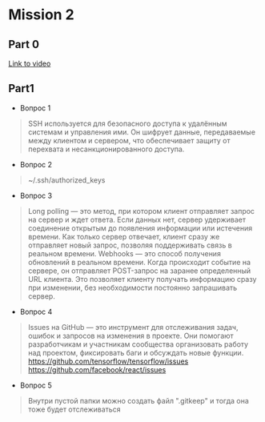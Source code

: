 # Mission 2

## Part 0

[Link to video](https://www.youtube.com/watch?v=UUhavvMO2FQ)

## Part1

- Вопрос 1	 
> SSH используется для безопасного доступа к удалённым системам и управления ими. Он шифрует данные, передаваемые между клиентом и сервером, что обеспечивает защиту от перехвата и несанкционированного доступа.

- Вопрос 2	 
> ~/.ssh/authorized_keys 

- Вопрос 3	 
> Long polling — это метод, при котором клиент отправляет запрос на сервер и ждет ответа. Если данных нет, сервер удерживает соединение открытым до появления информации или истечения времени. Как только сервер отвечает, клиент сразу же отправляет новый запрос, позволяя поддерживать связь в реальном времени.
> Webhooks — это способ получения обновлений в реальном времени. Когда происходит событие на сервере, он отправляет POST-запрос на заранее определенный URL клиента. Это позволяет клиенту получать информацию сразу при изменении, без необходимости постоянно запрашивать сервер.

- Вопрос 4	 
> Issues на GitHub — это инструмент для отслеживания задач, ошибок и запросов на изменения в проекте. Они помогают разработчикам и участникам сообщества организовать работу над проектом, фиксировать баги и обсуждать новые функции.
> https://github.com/tensorflow/tensorflow/issues
> https://github.com/facebook/react/issues

- Вопрос 5	 
> Внутри пустой папки можно создать файл ".gitkeep" и тогда она тоже будет отслеживаться
